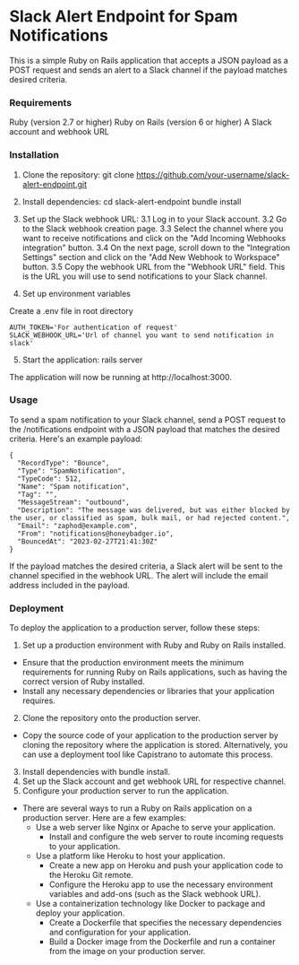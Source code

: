 # Slack Alert Endpoint for Spam Notifications
This is a simple Ruby on Rails application that accepts a JSON payload as a POST request and sends an alert to a Slack channel if the payload matches desired criteria.

### Requirements
Ruby (version 2.7 or higher)
Ruby on Rails (version 6 or higher)
A Slack account and webhook URL

### Installation
1. Clone the repository: 
  git clone https://github.com/your-username/slack-alert-endpoint.git

2. Install dependencies:
  cd slack-alert-endpoint
  bundle install

3. Set up the Slack webhook URL:
  3.1 Log in to your Slack account.
  3.2 Go to the Slack webhook creation page.
  3.3 Select the channel where you want to receive notifications and click on the "Add Incoming Webhooks integration" button.
  3.4 On the next page, scroll down to the "Integration Settings" section and click on the "Add New Webhook to Workspace" button.
  3.5 Copy the webhook URL from the "Webhook URL" field. This is the URL you will use to send notifications to your Slack channel.

4. Set up environment variables

  Create a .env file in root directory
  
  ```
  AUTH_TOKEN='For authentication of request'
  SLACK_WEBHOOK_URL='Url of channel you want to send notification in slack'
  ```

5. Start the application:
  rails server

The application will now be running at http://localhost:3000.

### Usage
To send a spam notification to your Slack channel, send a POST request to the /notifications endpoint with a JSON payload that matches the desired criteria. Here's an example payload:

```
{
  "RecordType": "Bounce",
  "Type": "SpamNotification",
  "TypeCode": 512,
  "Name": "Spam notification",
  "Tag": "",
  "MessageStream": "outbound",
  "Description": "The message was delivered, but was either blocked by the user, or classified as spam, bulk mail, or had rejected content.",
  "Email": "zaphod@example.com",
  "From": "notifications@honeybadger.io",
  "BouncedAt": "2023-02-27T21:41:30Z"
}
```

If the payload matches the desired criteria, a Slack alert will be sent to the channel specified in the webhook URL. The alert will include the email address included in the payload.

### Deployment
To deploy the application to a production server, follow these steps:

1. Set up a production environment with Ruby and Ruby on Rails installed.
  * Ensure that the production environment meets the minimum requirements for running Ruby on Rails applications, such as having the correct version of Ruby installed.
  * Install any necessary dependencies or libraries that your application requires.
2. Clone the repository onto the production server.
  * Copy the source code of your application to the production server by cloning the repository where the application is stored. Alternatively, you can use a deployment tool like Capistrano to automate this process.
3. Install dependencies with bundle install.
4. Set up the Slack account and get webhook URL for respective channel.
5. Configure your production server to run the application.
  * There are several ways to run a Ruby on Rails application on a production server. Here are a few examples:
    * Use a web server like Nginx or Apache to serve your application.
      * Install and configure the web server to route incoming requests to your application.
    * Use a platform like Heroku to host your application.
      * Create a new app on Heroku and push your application code to the Heroku Git remote.
      * Configure the Heroku app to use the necessary environment variables and add-ons (such as the Slack webhook URL).
    * Use a containerization technology like Docker to package and deploy your application.
      * Create a Dockerfile that specifies the necessary dependencies and configuration for your application.
      * Build a Docker image from the Dockerfile and run a container from the image on your production server.
